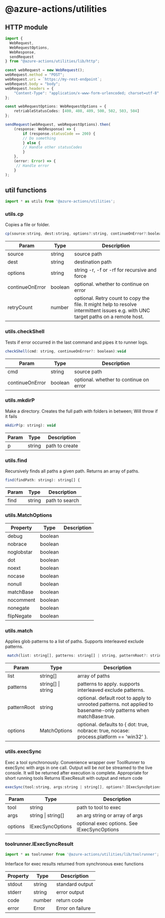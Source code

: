 # @azure-actions/utilities

## HTTP module

```ts
import {
  WebRequest,
  WebRequestOptions,
  WebResponse,
  sendRequest
} from "@azure-actions/utilities/lib/http";

const webRequest = new WebRequest();
webRequest.method = "POST";
webRequest.uri = `https://my-rest-endpoint`;
webRequest.body = "body";
webRequest.headers = {
    "Content-Type": "application/x-www-form-urlencoded; charset=utf-8"
};

const webRequestOptions: WebRequestOptions = {
    retriableStatusCodes: [400, 408, 409, 500, 502, 503, 504]
};

sendRequest(webRequest, webRequestOptions).then(
    (response: WebResponse) => {
        if (response.statusCode == 200) {
        // Do something
        } else {
        // Handle other statusCodes
        }
    },
    (error: Error) => {
     // Handle error
    }
);
```

## util functions

```ts
import * as utils from '@azure-actions/utilities';
```

### utils.cp

Copies a file or folder.
```javascript
cp(source:string, dest:string, options?:string, continueOnError?:boolean):void
```
 
Param | Type | Description
--- | --- | ---
source | string | source path
dest | string | destination path
options | string | string \-r, \-f or \-rf for recursive and force 
continueOnError | boolean | optional. whether to continue on error
retryCount | number | optional. Retry count to copy the file. It might help to resolve intermittent issues e.g. with UNC target paths on a remote host.
 
 
### utils.checkShell

Tests if error occurred in the last command and pipes it to runner logs.
```javascript
checkShell(cmd: string, continueOnError?: boolean):void
```
 
Param | Type | Description
--- | --- | ---
cmd | string | source path
continueOnError | boolean | optional. whether to continue on error


### utils.mkdirP

Make a directory.  Creates the full path with folders in between; Will throw if it fails

```javascript
mkdirP(p: string): void 
```
 
Param | Type | Description
--- | --- | ---
p | string | path to create

### utils.find
Recursively finds all paths a given path. Returns an array of paths.

```javascript
find(findPath: string): string[] {
```
 
Param | Type | Description
--- | --- | ---
find | string | path to search


### utils.MatchOptions
 
Property | Type | Description
--- | --- | ---
debug | boolean | 
nobrace | boolean | 
noglobstar | boolean | 
dot | boolean | 
noext | boolean | 
nocase | boolean | 
nonull | boolean | 
matchBase | boolean | 
nocomment | boolean | 
nonegate | boolean | 
flipNegate | boolean | 

### utils.match
Applies glob patterns to a list of paths. Supports interleaved exclude patterns.

```javascript
 match(list: string[], patterns: string[] | string, patternRoot?: string, options?: MatchOptions): string[]
```

Param | Type | Description
--- | --- | ---
list | string\[\] | array of paths
patterns | string\[\] \| string | patterns to apply. supports interleaved exclude patterns.
patternRoot | string | optional. default root to apply to unrooted patterns. not applied to basename\-only patterns when matchBase:true.
options | MatchOptions | optional. defaults to \{ dot: true, nobrace: true, nocase: process.platform == 'win32' \}.

### utils.execSync
Exec a tool synchronously.  Convenience wrapper over ToolRunner to execSync with args in one call.
Output will be *not* be streamed to the live console.  It will be returned after execution is complete.
Appropriate for short running tools
Returns IExecResult with output and return code
```javascript
execSync(tool:string, args:string | string[], options?:IExecSyncOptions):IExecSyncResult
```
 
Param | Type | Description
--- | --- | ---
tool | string | path to tool to exec
args | string \| string\[\] | an arg string or array of args
options | IExecSyncOptions | optional exec options.  See IExecSyncOptions

### toolrunner.IExecSyncResult 
```js
import * as toolrunner from '@azure-actions/utilities/lib/toolrunner';
```

Interface for exec results returned from synchronous exec functions
 
Property | Type | Description
--- | --- | ---
stdout | string | standard output 
stderr | string | error output 
code | number | return code 
error | Error | Error on failure 